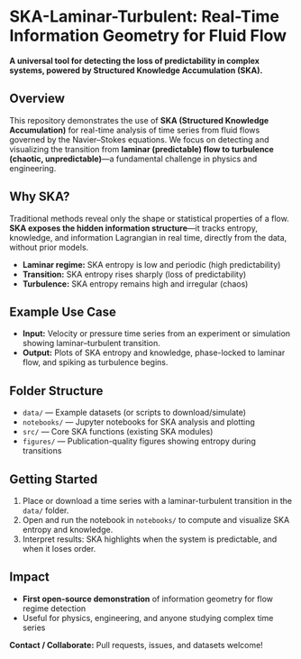 # SKA-Laminar-Turbulent: Real-Time Information Geometry for Fluid Flow

**A universal tool for detecting the loss of predictability in complex systems, powered by Structured Knowledge Accumulation (SKA).**



## Overview

This repository demonstrates the use of **SKA (Structured Knowledge Accumulation)** for real-time analysis of time series from fluid flows governed by the Navier–Stokes equations.
We focus on detecting and visualizing the transition from **laminar (predictable) flow to turbulence (chaotic, unpredictable)**—a fundamental challenge in physics and engineering.


## Why SKA?

Traditional methods reveal only the shape or statistical properties of a flow.
**SKA exposes the hidden information structure**—it tracks entropy, knowledge, and information Lagrangian in real time, directly from the data, without prior models.

* **Laminar regime:** SKA entropy is low and periodic (high predictability)
* **Transition:** SKA entropy rises sharply (loss of predictability)
* **Turbulence:** SKA entropy remains high and irregular (chaos)


## Example Use Case

* **Input:**
  Velocity or pressure time series from an experiment or simulation showing laminar–turbulent transition.
* **Output:**
  Plots of SKA entropy and knowledge, phase-locked to laminar flow, and spiking as turbulence begins.


## Folder Structure

* `data/` — Example datasets (or scripts to download/simulate)
* `notebooks/` — Jupyter notebooks for SKA analysis and plotting
* `src/` — Core SKA functions (existing SKA modules)
* `figures/` — Publication-quality figures showing entropy during transitions


## Getting Started

1. Place or download a time series with a laminar-turbulent transition in the `data/` folder.
2. Open and run the notebook in `notebooks/` to compute and visualize SKA entropy and knowledge.
3. Interpret results: SKA highlights when the system is predictable, and when it loses order.


## Impact

* **First open-source demonstration** of information geometry for flow regime detection
* Useful for physics, engineering, and anyone studying complex time series



**Contact / Collaborate:**
Pull requests, issues, and datasets welcome!


